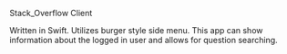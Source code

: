 Stack_Overflow Client

Written in Swift. Utilizes burger style side menu. This app can show information about the logged in user and allows for question searching.